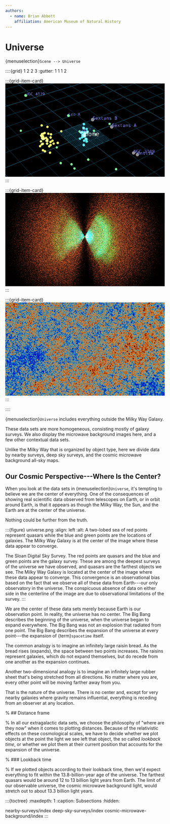 ```yaml
---
authors:
  - name: Brian Abbott
    affiliation: American Museum of Natural History
---
```



# Universe

{menuselection}`Scene --> Universe`


::::{grid} 1 2 2 3
:gutter: 1 1 1 2

:::{grid-item-card} [](./nearby-surveys/index)
[![Nearby surveys](./nearby-surveys/local-group/local_group_icon.png)](./nearby-surveys/index)
:::

:::{grid-item-card} [](./deep-sky-surveys/index)
[![Deep sky surveys](./deep-sky-surveys/quasars/quasars_icon.png)](./deep-sky-surveys/index)
:::

:::{grid-item-card} [](./cosmic-microwave-background/index)
[![Cosmic microwave background](./cosmic-microwave-background/planck/planck_cmb_icon.png)](./cosmic-microwave-background/index)
:::

::::


{menuselection}`Universe` includes everything outside the Milky Way Galaxy.

These data sets are more homogeneous, consisting mostly of galaxy surveys. We also display the microwave background images here, and a few other contextual data sets.

Unlike the Milky Way that is organized by object type, here we divide data by nearby surveys, deep sky surveys, and the cosmic microwave background all-sky maps.



## Our Cosmic Perspective---Where Is the Center?

When you look at the data sets in {menuselection}`Universe`, it's tempting to believe we are the center of everything. One of the consequences of showing real scientific data observed from telescopes on Earth, or in orbit around Earth, is that it appears as though the Milky Way, the Sun, and the Earth
are at the center of the universe.

Nothing could be further from the truth.

:::{figure} universe.png
:align: left
:alt: A two-lobed sea of red points represent quasars while the blue and green points are the locations of galaxies. The Milky Way Galaxy is at the center of the image where these data appear to converge.

The Sloan Digital Sky Survey. The red points are quasars and the blue and green points are the galaxy survey. These are among the deepest surveys of the universe we have observed, and quasars are the farthest objects we see. The Milky Way Galaxy is located at the center of the image where these data appear to converge. This convergence is an observational bias based on the fact that we observe all of these data from Earth---our only observatory in the universe. The conspicuous absence of data on either side in the centerline of the image are due to observational limitations of the survey.
:::

We are the center of these data sets merely because Earth is our observation point. In reality, the universe has no center. The Big Bang describes the beginning of the universe, when the universe began to expand everywhere. The Big Bang was not an explosion that radiated from one point. The Big Bang
describes the expansion of the universe at every point---the expansion of {term}`spacetime` itself.

The common analogy is to imagine an infinitely large raisin bread. As the bread rises (expands), the space between two points increases. The raisins represent galaxies, which do not expand themselves, but do recede from one another as the expansion continues.

Another two-dimensional analogy is to imagine an infinitely large rubber sheet that's being stretched from all directions. No matter where you are, every other point will be moving farther away from you.

That is the nature of the universe. There is no center and, except for very nearby galaxies where gravity remains influential, everything is receding from an observer at any location. 



% ## Distance frame

% In all our extragalactic data sets, we choose the philosophy of "where are they now" when it comes to plotting distances. Because of the relativistic effects on these cosmological scales, we have to decide whether we plot objects at the point the light we see left that object, the so called *lookback time*, or whether we plot them at their current position that accounts for the expansion of the universe.

% ### Lookback time

% If we plotted objects according to their lookback time, then we'd expect everything to fit within the 13.8-billion-year age of the universe. The farthest quasars would be around 12 to 13 billion light years from Earth. The limit of our observable universe, the cosmic microwave background light, would stretch out to about 13.3 billion light years. 




:::{toctree}
:maxdepth: 1
:caption: Subsections
:hidden:

nearby-surveys/index
deep-sky-surveys/index
cosmic-microwave-background/index
:::

